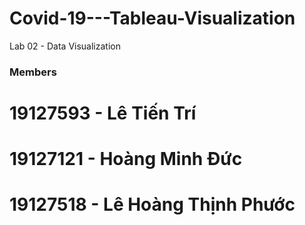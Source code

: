 # Covid-19---Tableau-Visualization
Lab 02 - Data Visualization
### Members
# 19127593 - Lê Tiến Trí
# 19127121 - Hoàng Minh Đức
# 19127518 - Lê Hoàng Thịnh Phước
